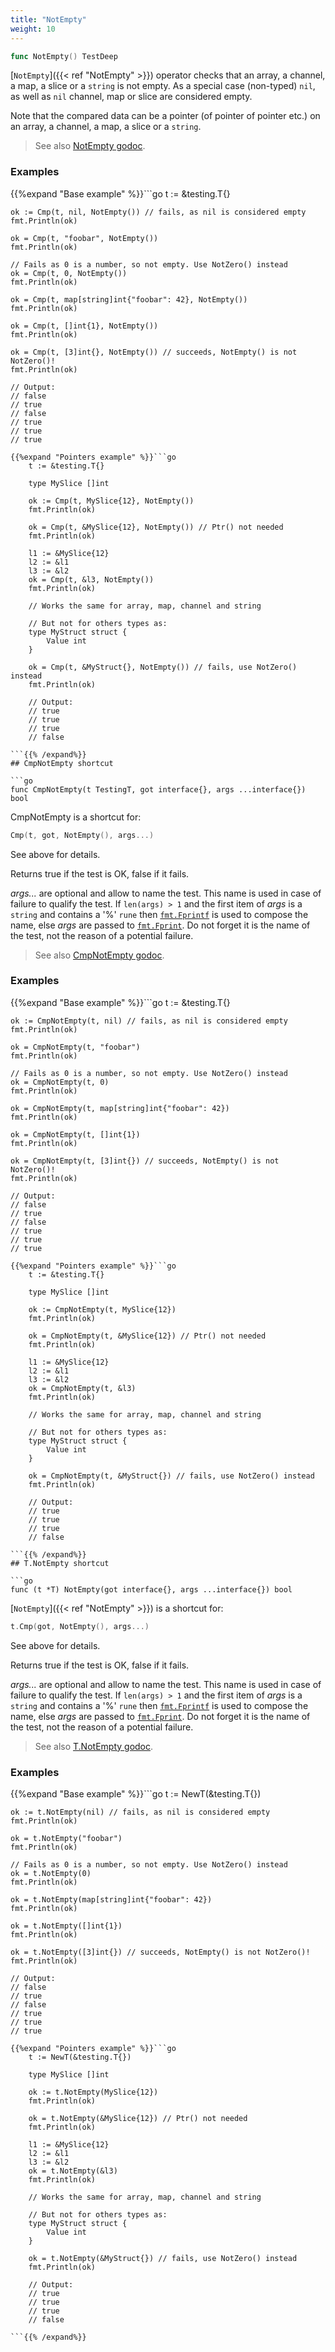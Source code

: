 ```yaml
---
title: "NotEmpty"
weight: 10
---
```


```go
func NotEmpty() TestDeep
```

[`NotEmpty`]({{< ref "NotEmpty" >}}) operator checks that an array, a channel, a map, a slice
or a `string` is not empty. As a special case (non-typed) `nil`, as
well as `nil` channel, map or slice are considered empty.

Note that the compared data can be a pointer (of pointer of pointer
etc.) on an array, a channel, a map, a slice or a `string`.


> See also [<i class='fas fa-book'></i> NotEmpty godoc](https://godoc.org/github.com/maxatome/go-testdeep#NotEmpty).

### Examples

{{%expand "Base example" %}}```go
	t := &testing.T{}

	ok := Cmp(t, nil, NotEmpty()) // fails, as nil is considered empty
	fmt.Println(ok)

	ok = Cmp(t, "foobar", NotEmpty())
	fmt.Println(ok)

	// Fails as 0 is a number, so not empty. Use NotZero() instead
	ok = Cmp(t, 0, NotEmpty())
	fmt.Println(ok)

	ok = Cmp(t, map[string]int{"foobar": 42}, NotEmpty())
	fmt.Println(ok)

	ok = Cmp(t, []int{1}, NotEmpty())
	fmt.Println(ok)

	ok = Cmp(t, [3]int{}, NotEmpty()) // succeeds, NotEmpty() is not NotZero()!
	fmt.Println(ok)

	// Output:
	// false
	// true
	// false
	// true
	// true
	// true

```{{% /expand%}}
{{%expand "Pointers example" %}}```go
	t := &testing.T{}

	type MySlice []int

	ok := Cmp(t, MySlice{12}, NotEmpty())
	fmt.Println(ok)

	ok = Cmp(t, &MySlice{12}, NotEmpty()) // Ptr() not needed
	fmt.Println(ok)

	l1 := &MySlice{12}
	l2 := &l1
	l3 := &l2
	ok = Cmp(t, &l3, NotEmpty())
	fmt.Println(ok)

	// Works the same for array, map, channel and string

	// But not for others types as:
	type MyStruct struct {
		Value int
	}

	ok = Cmp(t, &MyStruct{}, NotEmpty()) // fails, use NotZero() instead
	fmt.Println(ok)

	// Output:
	// true
	// true
	// true
	// false

```{{% /expand%}}
## CmpNotEmpty shortcut

```go
func CmpNotEmpty(t TestingT, got interface{}, args ...interface{}) bool
```

CmpNotEmpty is a shortcut for:

```go
Cmp(t, got, NotEmpty(), args...)
```

See above for details.

Returns true if the test is OK, false if it fails.

*args...* are optional and allow to name the test. This name is
used in case of failure to qualify the test. If `len(args) > 1` and
the first item of *args* is a `string` and contains a '%' `rune` then
[`fmt.Fprintf`](https://golang.org/pkg/fmt/#Fprintf) is used to compose the name, else *args* are passed to
[`fmt.Fprint`](https://golang.org/pkg/fmt/#Fprint). Do not forget it is the name of the test, not the
reason of a potential failure.


> See also [<i class='fas fa-book'></i> CmpNotEmpty godoc](https://godoc.org/github.com/maxatome/go-testdeep#CmpNotEmpty).

### Examples

{{%expand "Base example" %}}```go
	t := &testing.T{}

	ok := CmpNotEmpty(t, nil) // fails, as nil is considered empty
	fmt.Println(ok)

	ok = CmpNotEmpty(t, "foobar")
	fmt.Println(ok)

	// Fails as 0 is a number, so not empty. Use NotZero() instead
	ok = CmpNotEmpty(t, 0)
	fmt.Println(ok)

	ok = CmpNotEmpty(t, map[string]int{"foobar": 42})
	fmt.Println(ok)

	ok = CmpNotEmpty(t, []int{1})
	fmt.Println(ok)

	ok = CmpNotEmpty(t, [3]int{}) // succeeds, NotEmpty() is not NotZero()!
	fmt.Println(ok)

	// Output:
	// false
	// true
	// false
	// true
	// true
	// true

```{{% /expand%}}
{{%expand "Pointers example" %}}```go
	t := &testing.T{}

	type MySlice []int

	ok := CmpNotEmpty(t, MySlice{12})
	fmt.Println(ok)

	ok = CmpNotEmpty(t, &MySlice{12}) // Ptr() not needed
	fmt.Println(ok)

	l1 := &MySlice{12}
	l2 := &l1
	l3 := &l2
	ok = CmpNotEmpty(t, &l3)
	fmt.Println(ok)

	// Works the same for array, map, channel and string

	// But not for others types as:
	type MyStruct struct {
		Value int
	}

	ok = CmpNotEmpty(t, &MyStruct{}) // fails, use NotZero() instead
	fmt.Println(ok)

	// Output:
	// true
	// true
	// true
	// false

```{{% /expand%}}
## T.NotEmpty shortcut

```go
func (t *T) NotEmpty(got interface{}, args ...interface{}) bool
```

[`NotEmpty`]({{< ref "NotEmpty" >}}) is a shortcut for:

```go
t.Cmp(got, NotEmpty(), args...)
```

See above for details.

Returns true if the test is OK, false if it fails.

*args...* are optional and allow to name the test. This name is
used in case of failure to qualify the test. If `len(args) > 1` and
the first item of *args* is a `string` and contains a '%' `rune` then
[`fmt.Fprintf`](https://golang.org/pkg/fmt/#Fprintf) is used to compose the name, else *args* are passed to
[`fmt.Fprint`](https://golang.org/pkg/fmt/#Fprint). Do not forget it is the name of the test, not the
reason of a potential failure.


> See also [<i class='fas fa-book'></i> T.NotEmpty godoc](https://godoc.org/github.com/maxatome/go-testdeep#T.NotEmpty).

### Examples

{{%expand "Base example" %}}```go
	t := NewT(&testing.T{})

	ok := t.NotEmpty(nil) // fails, as nil is considered empty
	fmt.Println(ok)

	ok = t.NotEmpty("foobar")
	fmt.Println(ok)

	// Fails as 0 is a number, so not empty. Use NotZero() instead
	ok = t.NotEmpty(0)
	fmt.Println(ok)

	ok = t.NotEmpty(map[string]int{"foobar": 42})
	fmt.Println(ok)

	ok = t.NotEmpty([]int{1})
	fmt.Println(ok)

	ok = t.NotEmpty([3]int{}) // succeeds, NotEmpty() is not NotZero()!
	fmt.Println(ok)

	// Output:
	// false
	// true
	// false
	// true
	// true
	// true

```{{% /expand%}}
{{%expand "Pointers example" %}}```go
	t := NewT(&testing.T{})

	type MySlice []int

	ok := t.NotEmpty(MySlice{12})
	fmt.Println(ok)

	ok = t.NotEmpty(&MySlice{12}) // Ptr() not needed
	fmt.Println(ok)

	l1 := &MySlice{12}
	l2 := &l1
	l3 := &l2
	ok = t.NotEmpty(&l3)
	fmt.Println(ok)

	// Works the same for array, map, channel and string

	// But not for others types as:
	type MyStruct struct {
		Value int
	}

	ok = t.NotEmpty(&MyStruct{}) // fails, use NotZero() instead
	fmt.Println(ok)

	// Output:
	// true
	// true
	// true
	// false

```{{% /expand%}}
